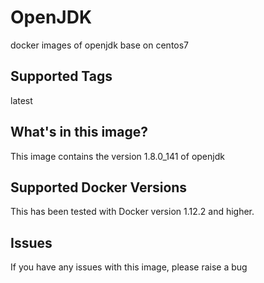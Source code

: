 # OpenJDK
docker images of openjdk base on centos7

## Supported Tags
latest


## What's in this image?
This image contains the version 1.8.0_141 of openjdk


## Supported Docker Versions
This has been tested with Docker version 1.12.2 and higher.

## Issues
If you have any issues with this image, please raise a bug
